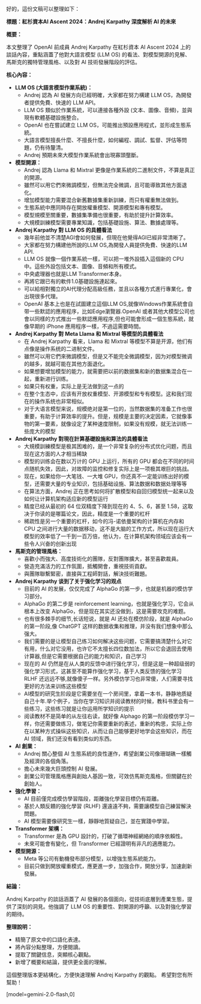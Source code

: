 好的，這份文稿可以整理如下：

**標題：紅杉資本AI Ascent 2024：Andrej Karpathy 深度解析 AI 的未來**

**概要：**

本文整理了 OpenAI 前成員 Andrej Karpathy 在紅杉資本 AI Ascent 2024 上的談話內容，重點涵蓋了他對大語言模型 (LLM OS) 的看法、對模型開源的見解、馬斯克的獨特管理風格、以及對 AI 技術發展階段的評估。

**核心內容：**

*   **LLM OS (大語言模型作業系統)：**
    *   Andrej 認為 AI 發展方向已經明確，大家都在努力構建 LLM OS，為開發者提供免費、快速的 LLM API。
    *   LLM OS 類似於作業系統，可以連接各種外設 (文本、圖像、音頻)，並與現有軟體基礎設施整合。
    *   OpenAI 也在嘗試建立 LLM OS，可能推出預設應用程式，並形成生態系統。
    *   大語言模型擅長什麼、不擅長什麼，如何編程、調試、監督、評估等問題，仍有待釐清。
    *   Andrej 預期未來大模型作業系統會出現寡頭壟斷。
*   **模型開源：**
    *   Andrej 認為 Llama 和 Mixtral 更像是作業系統的二進制文件，不算是真正的開源。
    *   雖然可以用它們來微調模型，但無法完全微調，且可能導致其他方面退化。
    *   增加模型能力需要混合新舊數據集重新訓練，而只有權重無法做到。
    *   生態系統中應同時存在開放權重模型、開源模型和專有模型。
    *   模型規模至關重要，數據集準備也很重要，有助於提升計算效率。
    *   大規模訓練模型需要專業知識，包括基礎設施、算法、數據處理等。
*   **Andrej Karpathy 對 LLM OS 的具體看法**
    *   幾年前他並不清楚AGI會如何發展，但現在他覺得AGI已經非常清晰了。
    *   大家都在努力構建他所說的LLM OS,為開發人員提供免費、快速的LLM API.
    *   LLM OS 就像一個作業系統一樣，可以把一堆外設插入這個新的 CPU 中。這些外設包括文本、圖像、音頻和所有模式。
    *   中央處理器也就是LLM Transformer本身。
    *   再將它跟已有的軟件1.0基礎設施連起來。
    *   可以給相對獨立的AI代理分配高級任務，並且以各種方式進行專業化，會出現很多代理。
    *   OpenAI 基本上也是在試圖建立這個LLM OS,就像Windows作業系統會自带一些默認的應用程序，比如Edge瀏覽器.OpenAI 或者其他大模型公司也會以同樣的方式推出一些默認應用程序,但也可能會形成一個生態系統，就像早期的 iPhone 應用程序一樣，不過這需要時間。
*   **Andrej Karpathy 對 Meta Llama 和 Mixtral 等模型的具體看法**
    *   在 Andrej Karpathy 看来，Llama 和 Mixtral 等模型不算是开源，他们有点像是操作系统的二进制文件。
    *   雖然可以用它們來微調模型，但是又不能完全微調模型，因为对模型微调的越多，就越可能在其他方面退化。
    *   如果想要增加模型的能力，就需要把以前的数据集和新的数据集混合在一起，重新进行训练。
    *   如果只有权重，实际上是无法做到这一点的
    *   在整个生态中，应该有开放权重模型、开源模型和专有模型。这和我们现在的操作系统也非常相似。
    *   对于大语言模型来说，规模绝对是第一位的，当然数据集的准备工作也很重要，有助于计算效率的提升。但是，规模是主要的决定因素，它就像事物的第一要素，就像设定了某种速度限制，如果没有规模，就无法训练一些庞大的模型
*   **Andrej Karpathy 對現在計算基礎設施和算法的具體看法**
    *   大規模訓練模型是极其困难的，是一个非常复杂的分布式优化问题，而且现在这方面的人才相当稀缺
    *   模型的训练会在数以万计的 GPU 上运行，所有的 GPU 都会在不同的时间点随机失效，因此，对故障的监控和修复实际上是一项极其艰巨的挑战。
    *   现在，如果给你一大笔钱、一大堆 GPU，你还真不一定能训练出好的模型，还需要大量的专业知识，包括基础设施、算法数据和数据处理等等
    *   在算法方面，Andrej 正在思考如何将扩散模型和自回归模型统一起来以及如何让计算机架构适应新的模型运行
    *   精度已经从最初的 64 位双精度下降到现在的 4、5、6，甚至 1.58，这取决于你读的是哪篇论文，因此，精度是一个重要的杠杆
    *   稀疏性是另一个重要的杠杆，如今的冯-诺依曼架构的计算机在内存和 CPU 之间进行大量的数据移动，这不是大脑的工作方式，所以现在运行大模型的效率低了一千到一百万倍，他认为，在计算机架构领域应该会有一些令人兴奋的创新出现
*   **馬斯克的管理風格：**
    *   喜歡小而強大、高度技術化的團隊，反對團隊擴大，甚至喜歡裁員。
    *   營造充滿活力的工作氛圍，抵觸開會，重視技術貢獻。
    *   與團隊聯繫緊密，直接與工程師對話，解決技術難題。
*   **Andrej Karpathy 谈到了关于强化学习的观点**
    *   目前的 AI 的发展，仅仅完成了 AlphaGo 的第一步，也就是机器的模仿学习部分。
    *   AlphaGo 的第二步是 reinforcement learning，也就是强化学习，它会从根本上改变 AlphaGo，但是现在其实还没做到，这是需要攻克的难题。
    *   也有很多棘手的细节,长话短说，就是 AI 还处在模仿阶段，就是 AlphaGo 的第一阶段,像 ChatGPT 这样的数据收集和推理，并没有我们想象中那么强大。
    *   我们需要的是让模型自己练习如何解决这些问题，它需要搞清楚什么对它有用，什么对它没用，也许它不太擅长四位数加法，所以它会退回去使用计算器,但是它需要根据自己的能力和知识，自己学习
    *   现在的 AI 仍然是在从人类的反馈中进行强化学习，但是这是一种超级弱的强化学习形式，这甚至不能算作强化学习，基于人类反馈的强化学习 RLHF 还远远不够,就像傻子一样。另外模仿学习也非常傻，人们需要寻找更好的方法来训练这些模型
    *   AI模型的研究生阶段是它需要坐在一个房间里，拿着一本书，静静地质疑自己十年.举个例子，当你在学习知识并阅读教材的时候，教科书里会有一些练习，这些练习就是让你运用所学知识的提示
    *   阅读教材不是简单的从左往右读，就好像 Alphago 的第一阶段模仿学习一样，你还需要做练习，做笔记你需要重新的表述，重新的构思，实际上你在以某种方式操纵这些知识，从而让自己能够更好地学会这些知识，而在 AI 领域，我们还没有看到类似的东西。
*   **AI 創業：**
    *   Andrej 關心整個 AI 生態系統的良性運作，希望創業公司像珊瑚礁一樣觸及經濟的各個角落。
    *   擔心未來幾大巨頭控制 AI 發展。
    *   創業公司管理風格應與創始人基因一致，可效仿馬斯克風格，但關鍵在於創始人。
*   **強化學習：**
    *   AI 目前僅完成模仿學習階段，距離強化學習目標仍有距離。
    *   基於人類反饋的強化學習 (RLHF) 還遠遠不夠，需要讓模型自己練習解決問題。
    *   AI 模型需要像研究生一樣，靜靜地質疑自己，並在實踐中學習。
*   **Transformer 架構：**
    *   Transformer 是為 GPU 設計的，打破了循環神經網絡的順序依賴性。
    *   未來可能會有變化，但 Transformer 已經證明有非凡的適應能力。
*   **模型開源：**
    *   Meta 等公司有動機發布部分模型，以增強生態系統能力。
    *   目前只做到開放權重模式，應更進一步，加強合作，開放分享，加速創新發展。

**結論：**

Andrej Karpathy 的談話涵蓋了 AI 發展的各個面向，從技術底層到產業生態，提供了深刻的洞見。他強調了 LLM OS 的重要性、對開源的呼籲、以及對強化學習的期待。

**整理說明：**

*   精簡了原文中的口語化表達。
*   將內容分點整理，方便閱讀。
*   提取了關鍵信息，突顯核心觀點。
*   新增了概要和結論，提供更全面的理解。

這個整理版本更結構化，方便快速理解 Andrej Karpathy 的觀點。 希望對您有所幫助！

[model=gemini-2.0-flash,0]
